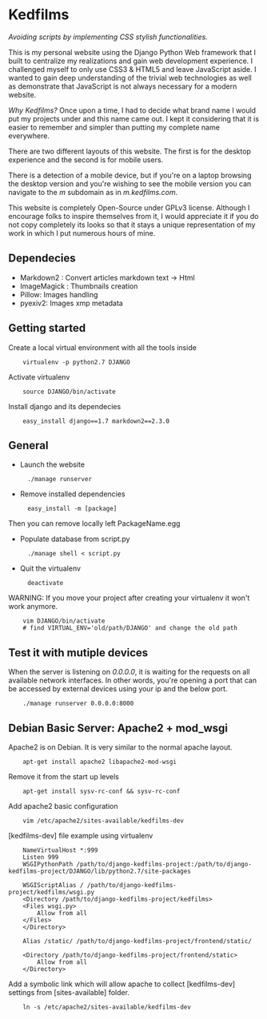 # Kedfilms

*Avoiding scripts by implementing CSS stylish functionalities.*

This is my personal website using the Django Python Web framework that I built to centralize my realizations and gain web development experience. I challenged myself to only use CSS3 & HTML5 and leave JavaScript aside. I wanted to gain deep understanding of the trivial web technologies as well as demonstrate that JavaScript is not always necessary for a modern website.

*Why Kedfilms?* Once upon a time, I had to decide what brand name I would put my projects under and this name came out. I kept it considering that it is easier to remember and simpler than putting my complete name everywhere.

There are two different layouts of this website. The first is for the desktop experience and the second is for mobile users.

There is a detection of a mobile device, but if you're on a laptop browsing the desktop version and you're wishing to see the mobile version you can navigate to the *m* subdomain as in *m.kedfilms.com*.

This website is completely Open-Source under GPLv3 license. Although I encourage folks to inspire themselves from it, I would appreciate it if you do not copy completely its looks so that it stays a unique representation of my work in which I put numerous hours of mine.

## Dependecies

* Markdown2 : Convert articles markdown text -> Html
* ImageMagick : Thumbnails creation
* Pillow: Images handling
* pyexiv2: Images xmp metadata

## Getting started

Create a local virtual environment with all the tools inside

        virtualenv -p python2.7 DJANGO

Activate virtualenv

        source DJANGO/bin/activate

Install django and its dependecies

        easy_install django==1.7 markdown2==2.3.0 

## General

* Launch the website

        ./manage runserver

* Remove installed dependencies
    
        easy_install -m [package]

Then you can remove locally left PackageName.egg

* Populate database from script.py

        ./manage shell < script.py

* Quit the virtualenv

        deactivate

WARNING: If you move your project after creating your virtualenv it won't work anymore.

        vim DJANGO/bin/activate
        # find VIRTUAL_ENV='old/path/DJANGO' and change the old path

## Test it with mutiple devices 

When the server is listening on *0.0.0.0*, it is waiting for the requests on all available network interfaces. In other words, you're opening a port that can be accessed by external devices using your ip and the below port.

        ./manage runserver 0.0.0.0:8000

## Debian Basic Server: Apache2 + mod_wsgi

Apache2 is on Debian. It is very similar to the normal apache layout.

        apt-get install apache2 libapache2-mod-wsgi

Remove it from the start up levels

        apt-get install sysv-rc-conf && sysv-rc-conf

Add apache2 basic configuration

        vim /etc/apache2/sites-available/kedfilms-dev

[kedfilms-dev] file example using virtualenv

        NameVirtualHost *:999
        Listen 999
        WSGIPythonPath /path/to/django-kedfilms-project:/path/to/django-kedfilms-project/DJANGO/lib/python2.7/site-packages

        WSGIScriptAlias / /path/to/django-kedfilms-project/kedfilms/wsgi.py
        <Directory /path/to/django-kedfilms-project/kedfilms>
        <Files wsgi.py>
            Allow from all
        </Files>
        </Directory>

        Alias /static/ /path/to/django-kedfilms-project/frontend/static/

        <Directory /path/to/django-kedfilms-project/frontend/static>
            Allow from all
        </Directory>

Add a symbolic link which will allow apache to collect [kedfilms-dev] settings from [sites-available] folder.

        ln -s /etc/apache2/sites-available/kedfilms-dev
